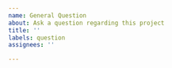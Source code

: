 ```yaml
---
name: General Question
about: Ask a question regarding this project
title: ''
labels: question
assignees: ''

---
```



